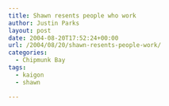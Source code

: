 ```yaml
---
title: Shawn resents people who work
author: Justin Parks
layout: post
date: 2004-08-20T17:52:24+00:00
url: /2004/08/20/shawn-resents-people-work/
categories:
  - Chipmunk Bay
tags:
  - kaigon
  - shawn

---
```

